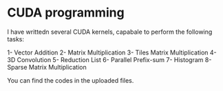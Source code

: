 # CUDA programming

I have writtedn several CUDA kernels, capabale to perform the following tasks:

1- Vector Addition
2- Matrix Multiplication
3- Tiles Matrix Multiplication
4- 3D Convolution
5- Reduction List
6- Parallel Prefix-sum
7- Histogram
8- Sparse Matrix Multiplication

You can find the codes in the uploaded files.
